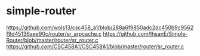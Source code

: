 # simple-router
https://github.com/wols13/csc458_a1/blob/288a6f9850adc2dc450b9c9562f9d45136aee90c/router/sr_arpcache.c
https://github.com/IhsanE/Simple-Router/blob/master/router/sr_router.c
https://github.com/CSC458A1/CSC458A1/blob/master/router/sr_router.c
